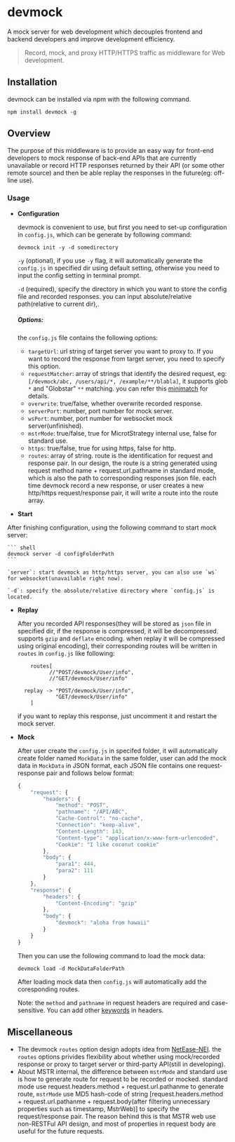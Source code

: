 # devmock
A mock server for web development which decouples frontend and backend developers and improve development efficiency.

> Record, mock, and proxy HTTP/HTTPS traffic as middleware for Web development.

## Installation

devmock can be installed via npm with the following command.

```shell
npm install devmock -g
```

## Overview

The purpose of this middleware is to provide an easy way for front-end developers to mock response of back-end APIs that are currently unavailable or record HTTP responses returned by their API (or some other remote source) and then be able replay the responses in the future(eg: off-line use).

### Usage

* **Configuration**

    devmock is convenient to use, but first you need to set-up configuration in `config.js`, which can be generate by following command:
    
	```shell
	devmock init -y -d somedirectory
	```

    `-y` (optional), if you use  `-y` flag, it will automatically generate the `config.js` in specified dir using default setting, otherwise you need to input the config setting in terminal prompt.
    
    `-d` (required), specify the directory in which you want to store the config file and recorded responses. you can input absolute/relative path(relative to current dir),.
    ##### Options:
    the `config.js` file contains the following options:
    *  `targetUrl`: url string of target server you want to proxy to. If you want to record the response from target server, you need to specify this option.
    *  `requestMatcher`: array of strings that identify the desired request, eg: `[/devmock/abc, /users/api/*, /example/**/blabla]`, it supports glob `*` and "Globstar" `**` matching. you can refer this [minimatch](https://github.com/isaacs/minimatch) for details.
    *  `overwrite`: true/false, whether overwrite recorded response.
    *  `serverPort`: number, port number for mock server.
    *  `wsPort`: number, port number for websocket mock server(unfinished).
    *  `mstrMode`: true/false, true for MicrotStrategy internal use, false for standard use.
    *  `https`: true/false, true for using https, false for http.
    *  `routes`: array of string. route is the identification for request and response pair. In our design, the route is a string generated using request method name + request.url.pathname in standard mode, which is also the path to corresponding responses json file. each time devmock record a new response, or user creates a new http/https request/response pair, it will write a route into the route array.
    
*  **Start**

  After finishing configuration, using the following command to start mock server:
  
    ``` shell
    devmock server -d configFolderPath
    ```
    
    `server`: start devmock as http/https server, you can also use `ws` for websocket(unavailable right now).
    
    `-d`: specify the absolute/relative directory where `config.js` is located.
*  **Replay**
  
    After you recorded API responses(they will be stored as `json` file in specified dir, if the response is compressed, it will be decompressed. supports `gzip` and `deflate` encoding. when replay it will be compressed using original encoding), their corresponding routes will be written in `routes` in `config.js` like following:
    
    ```
        routes[
              //"POST/devmock/User/info",
              //"GET/devmock/User/info"

      replay -> "POST/devmock/User/info",
                "GET/devmock/User/info"
        ]
    ```
    if you want to replay this response, just uncomment it and restart the mock server.
* **Mock**

	After user create the `config.js` in specifed folder, it will automatically create folder named `MockData` in the same folder, user can add the mock data in `MockData` in JSON format, each JSON file contains one request-response pair and follows below format:
	
	```javascript
	{
		"request": {
			"headers": {
				"method": "POST",
				"pathname": "/API/ABC",
				"Cache-Control": "no-cache",
				"Connection": "keep-alive",
				"Content-Length": 143,
				"Content-type": "application/x-www-form-urlencoded",
				"Cookie": "I like coconut cookie"
			},
			"body": {
				"para1": 444,
				"para2": 111
			}
		},
		"response": {
			"headers": {
				"Content-Encoding": "gzip"
			},
			"body": {
				"devmock": "aloha from hawaii"
			}
		}
	}
	
	``` 

	Then you can use the following command to load the mock data:
	
	```shell
	devmock load -d MockDataFolderPath
	```
	
	After loading mock data then `config.js` will automatically add the coresponding routes.
	
	Note: the `method` and `pathname` in request headers are required and case-sensitive. You can add other [keywords](https://developer.mozilla.org/en-US/docs/Web/HTTP/Headers) in headers. 
## Miscellaneous

* The devmock `routes` option design adopts idea from [NetEase-NEI](https://github.com/NEYouFan/nei-toolkit). the `routes` options privides flexibility about whether using mock/recorded response or proxy to target server or third-party API(still in developing).
* About MSTR internal, the difference between `mstrMode` and standard use is how to generate route for request to be recorded or mocked. standard mode use request.headers.method + request.url.pathanme to generate route, `mstrMode` use MD5 hash-code of string [request.headers.method + request.url.pathanme + request.body(after filtering unnecessary properties such as timestamp, MstrWeb)] to specify the request/response pair. The reason behind this is that MSTR web use non-RESTFul API design, and most of properties in request body are useful for the future requests.